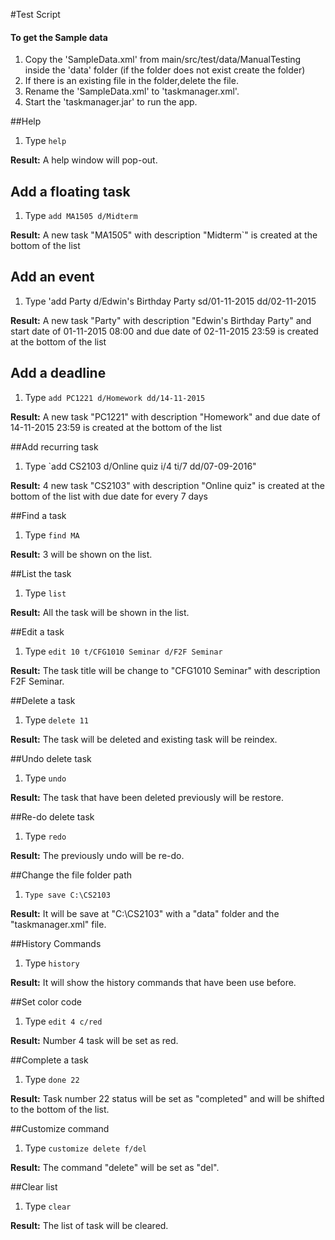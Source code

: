 #Test Script

#### To get the Sample data

1. Copy the 'SampleData.xml' from main/src/test/data/ManualTesting inside the 'data\' folder (if the folder does not exist create the folder)
2. If there is an existing file in the folder,delete the file.
3. Rename the 'SampleData.xml' to 'taskmanager.xml'.
4. Start the 'taskmanager.jar' to run the app.

##Help

1. Type `help`

**Result:** A help window will pop-out.

## Add a floating task

1. Type `add MA1505 d/Midterm`

**Result:** A new task "MA1505" with description "Midterm`" is created at the bottom of the list

## Add an event

1. Type 'add Party d/Edwin's Birthday Party sd/01-11-2015 dd/02-11-2015

**Result:** A new task "Party" with description "Edwin's Birthday Party" and start date of 01-11-2015 08:00 and due date of 02-11-2015 23:59 is created at the bottom of the list

## Add a deadline

1. Type `add PC1221 d/Homework dd/14-11-2015`

**Result:** A new task "PC1221" with description "Homework" and due date of 14-11-2015 23:59 is created at the bottom of the list 

##Add recurring task

1. Type `add CS2103 d/Online quiz i/4 ti/7 dd/07-09-2016"

**Result:** 4 new task "CS2103" with description "Online quiz" is created at the bottom of the list with due date for every 7 days

##Find a task

1. Type `find MA`

**Result:** 3 will be shown on the list.

##List the task

1. Type `list`

**Result:** All the task will be shown in the list.

##Edit a task

1. Type `edit 10 t/CFG1010 Seminar d/F2F Seminar`

**Result:** The task title will be change to "CFG1010 Seminar" with description F2F Seminar.

##Delete a task

1. Type `delete 11`

**Result:** The task will be deleted and existing task will be reindex.

##Undo delete task

1. Type `undo`

**Result:** The task that have been deleted previously will be restore.

##Re-do delete task

1. Type `redo`
 
**Result:** The previously undo will be re-do.

##Change the file folder path

1. `Type save C:\CS2103`

**Result:** It will be save at "C:\CS2103" with a "data\" folder and the "taskmanager.xml" file.

##History Commands

1. Type `history`

**Result:** It will show the history commands that have been use before.

##Set color code

1. Type `edit 4 c/red`

**Result:** Number 4 task will be set as red.

##Complete a task

1. Type `done 22`

**Result:** Task number 22 status will be set as "completed" and will be shifted to the bottom of the list.

##Customize command

1. Type `customize delete f/del`

**Result:** The command "delete" will be set as "del".

##Clear list

1. Type `clear`

**Result:** The list of task will be cleared.